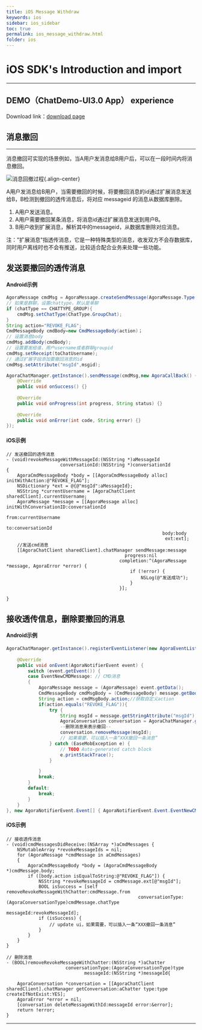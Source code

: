 ```yaml
---
title: iOS Message Withdraw
keywords: ios
sidebar: ios_sidebar
toc: true
permalink: ios_message_withdraw.html
folder: ios
---
```

# iOS SDK's Introduction and import

------------------------------------------------------------------------

## DEMO（ChatDemo-UI3.0 App） experience


Download link：[download page](http://www.easemob.com/download/im)

## 消息撤回

------------------------------------------------------------------------

消息撤回可实现的场景例如，当A用户发消息给B用户后，可以在一段时间内将消息撤回。

![消息回撤过程](/im/other/integrationcases/image020.png){.align-center}

A用户发消息给B用户，当需要撤回的时候，将要撤回消息的id通过扩展消息发送给B，B检测到撤回的透传消息后，将对应
messageid 的消息从数据库删除。

1.  A用户发送消息。
2.  A用户需要撤回某条消息，将消息id通过扩展消息发送到用户B。
3.  B用户收到扩展消息，解析其中的messageid，从数据库删除对应消息。

注："扩展消息"指透传消息，它是一种特殊类型的消息，收发双方不会存数据库，同时用户离线时也不会有推送，比较适合配合业务来处理一些功能。

## 发送要撤回的透传消息

#### Android示例

``` java
AgoraMessage cmdMsg = AgoraMessage.createSendMessage(AgoraMessage.Type.CMD);
// 如果是群聊，设置chattype，默认是单聊
if (chatType == CHATTYPE_GROUP){
    cmdMsg.setChatType(ChatType.GroupChat);
}
String action="REVOKE_FLAG";
CmdMessageBody cmdBody=new CmdMessageBody(action)；
// 设置消息body
cmdMsg.addBody(cmdBody);
// 设置要发给谁，用户username或者群聊groupid
cmdMsg.setReceipt(toChatUsername);
// 通过扩展字段添加要撤回消息的id
cmdMsg.setAttribute("msgId",msgid);

AgoraChatManager.getInstance().sendMessage(cmdMsg,new AgoraCallBack() {
    @Override
    public void onSuccess() {}
                
    @Override
    public void onProgress(int progress, String status) {}
                
    @Override
    public void onError(int code, String error) {}
});
```

#### iOS示例

``` objc
// 发送撤回的透传消息
- (void)revokeMessageWithMessageId:(NSString *)aMessageId
                    conversationId:(NSString *)conversationId
{
    AgoraCmdMessageBody *body = [[AgoraCmdMessageBody alloc] initWithAction:@"REVOKE_FLAG"];
    NSDictionary *ext = @{@"msgId":aMessageId};
    NSString *currentUsername = [AgoraChatClient sharedClient].currentUsername;
    AgoraMessage *message = [[AgoraMessage alloc] initWithConversationID:conversationId
                                                          from:currentUsername
                                                            to:conversationId
                                                          body:body
                                                           ext:ext];
    //发送cmd消息
    [[AgoraChatClient sharedClient].chatManager sendMessage:message
                                            progress:nil
                                          completion:^(AgoraMessage *message, AgoraError *error) {
                                              if (!error) {
                                                  NSLog(@"发送成功");
                                              }
                                          }];
    
}
```

## 接收透传信息，删除要撤回的消息

#### Android示例

``` java
AgoraChatManager.getInstance().registerEventListener(new AgoraEventListener() {
        
    @Override
    public void onEvent(AgoraNotifierEvent event) {
        switch (event.getEvent()) {
        case EventNewCMDMessage: // CMD消息
        {
            AgoraMessage message = (AgoraMessage) event.getData();
            CmdMessageBody cmdMsgBody = (CmdMessageBody) message.getBody();
            String action = cmdMsgBody.action;//获取自定义action
            if(action.equals("REVOKE_FLAG")){
                try {
                    String msgId = message.getStringAttribute("msgId");
                    AgoraConversation conversation = AgoraChatManager.getInstance().getConversation(message.getFrom());
                    --删除消息来表示撤回--
                    conversation.removeMessage(msgId);
                    // 如果需要，可以插入一条“XXX撤回一条消息”
                } catch (EaseMobException e) {
                    // TODO Auto-generated catch block
                    e.printStackTrace();
                }

            }
            break;
        }
        default:
            break;
        }           
    }
}, new AgoraNotifierEvent.Event[] { AgoraNotifierEvent.Event.EventNewCMDMessage});
```

#### iOS示例

``` objc
// 接收透传消息
- (void)cmdMessagesDidReceive:(NSArray *)aCmdMessages {
    NSMutableArray *revokeMessageIds = nil;
    for (AgoraMessage *cmdMessage in aCmdMessages)
    {
        AgoraCmdMessageBody *body = (AgoraCmdMessageBody *)cmdMessage.body;
        if ([body.action isEqualToString:@"REVOKE_FLAG"]) {
            NSString *revokeMessageId = cmdMessage.ext[@"msgId"];
            BOOL isSuccess = [self removeRevokeMessageWithChatter:cmdMessage.from
                                                 conversationType:(AgoraConversationType)cmdMessage.chatType
                                                        messageId:revokeMessageId];
            if (isSuccess) {
                // update ui，如果需要，可以插入一条“XXX撤回一条消息”
            }
        }
    }
}

// 删除消息
- (BOOL)removeRevokeMessageWithChatter:(NSString *)aChatter
                      conversationType:(AgoraConversationType)type
                             messageId:(NSString *)messageId{
    
    AgoraConversation *conversation = [[AgoraChatClient sharedClient].chatManager getConversation:aChatter type:type createIfNotExist:YES];
    AgoraError *error = nil;
    [conversation deleteMessageWithId:messageId error:&error];
    return !error;
}
```

------------------------------------------------------------------------


